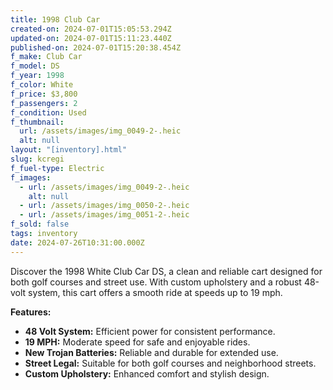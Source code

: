 ```yaml
---
title: 1998 Club Car
created-on: 2024-07-01T15:05:53.294Z
updated-on: 2024-07-01T15:11:23.440Z
published-on: 2024-07-01T15:20:38.454Z
f_make: Club Car
f_model: DS
f_year: 1998
f_color: White
f_price: $3,800
f_passengers: 2
f_condition: Used
f_thumbnail:
  url: /assets/images/img_0049-2-.heic
  alt: null
layout: "[inventory].html"
slug: kcregi
f_fuel-type: Electric
f_images:
  - url: /assets/images/img_0049-2-.heic
    alt: null
  - url: /assets/images/img_0050-2-.heic
  - url: /assets/images/img_0051-2-.heic
f_sold: false
tags: inventory
date: 2024-07-26T10:31:00.000Z
---
```


Discover the 1998 White Club Car DS, a clean and reliable cart designed for both golf courses and street use. With custom upholstery and a robust 48-volt system, this cart offers a smooth ride at speeds up to 19 mph.

**Features:**

*   **48 Volt System:** Efficient power for consistent performance.
*   **19 MPH:** Moderate speed for safe and enjoyable rides.
*   **New Trojan Batteries:** Reliable and durable for extended use.
*   **Street Legal:** Suitable for both golf courses and neighborhood streets.
*   **Custom Upholstery:** Enhanced comfort and stylish design.
